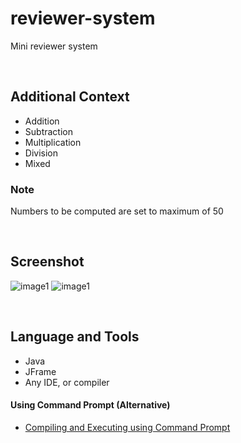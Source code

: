 # reviewer-system

Mini reviewer system

<br>

## Additional Context

- Addition
- Subtraction
- Multiplication
- Division
- Mixed

### Note

Numbers to be computed are set to maximum of 50

<br>

## Screenshot

![image1](https://user-images.githubusercontent.com/84888155/127608770-0bac098c-d496-4aac-92c6-a0709f6a5208.png)
![image1](https://user-images.githubusercontent.com/84888155/127609055-37f4a862-643d-4152-9f9d-5b3c5c633cc0.png)

<br>

## Language and Tools

- Java
- JFrame
- Any IDE, or compiler

#### Using Command Prompt (Alternative)

- <a href="https://github.com/rynrsts/cups-and-balls/blob/main/command-prompt.md">Compiling and Executing using Command Prompt</a>
